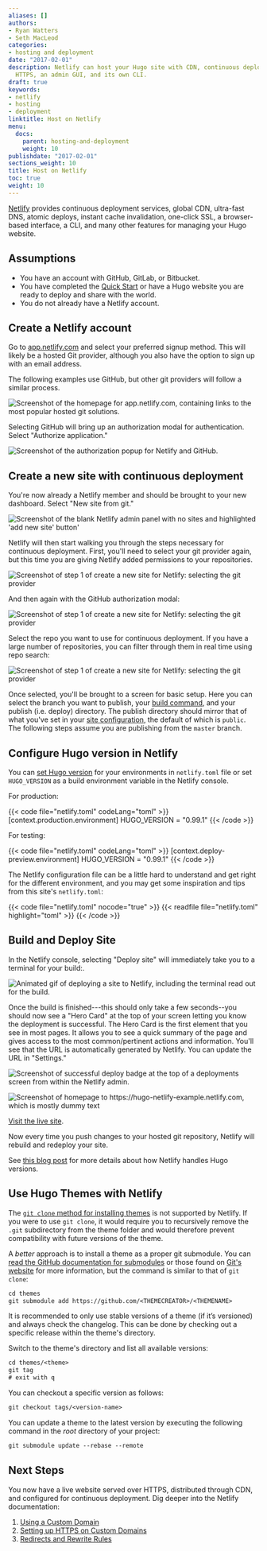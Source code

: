 ```yaml
---
aliases: []
authors:
- Ryan Watters
- Seth MacLeod
categories:
- hosting and deployment
date: "2017-02-01"
description: Netlify can host your Hugo site with CDN, continuous deployment, 1-click
  HTTPS, an admin GUI, and its own CLI.
draft: true
keywords:
- netlify
- hosting
- deployment
linktitle: Host on Netlify
menu:
  docs:
    parent: hosting-and-deployment
    weight: 10
publishdate: "2017-02-01"
sections_weight: 10
title: Host on Netlify
toc: true
weight: 10
---
```


[Netlify][netlify] provides continuous deployment services, global CDN, ultra-fast DNS, atomic deploys, instant cache invalidation, one-click SSL, a browser-based interface, a CLI, and many other features for managing your Hugo website.

## Assumptions

* You have an account with GitHub, GitLab, or Bitbucket.
* You have completed the [Quick Start][] or have a Hugo website you are ready to deploy and share with the world.
* You do not already have a Netlify account.

## Create a Netlify account

Go to [app.netlify.com][] and select your preferred signup method. This will likely be a hosted Git provider, although you also have the option to sign up with an email address.

The following examples use GitHub, but other git providers will follow a similar process.

![Screenshot of the homepage for app.netlify.com, containing links to the most popular hosted git solutions.](/images/hosting-and-deployment/hosting-on-netlify/netlify-signup.jpg)

Selecting GitHub will bring up an authorization modal for authentication. Select "Authorize application."

![Screenshot of the authorization popup for Netlify and GitHub.](/images/hosting-and-deployment/hosting-on-netlify/netlify-first-authorize.jpg)

## Create a new site with continuous deployment

You're now already a Netlify member and should be brought to your new dashboard. Select "New site from git."

![Screenshot of the blank Netlify admin panel with no sites and highlighted 'add new site' button'](/images/hosting-and-deployment/hosting-on-netlify/netlify-add-new-site.jpg)

Netlify will then start walking you through the steps necessary for continuous deployment. First, you'll need to select your git provider again, but this time you are giving Netlify added permissions to your repositories.

![Screenshot of step 1 of create a new site for Netlify: selecting the git provider](/images/hosting-and-deployment/hosting-on-netlify/netlify-create-new-site-step-1.jpg)

And then again with the GitHub authorization modal:

![Screenshot of step 1 of create a new site for Netlify: selecting the git provider](/images/hosting-and-deployment/hosting-on-netlify/netlify-authorize-added-permissions.jpg)

Select the repo you want to use for continuous deployment. If you have a large number of repositories, you can filter through them in real time using repo search:

![Screenshot of step 1 of create a new site for Netlify: selecting the git provider](/images/hosting-and-deployment/hosting-on-netlify/netlify-create-new-site-step-2.jpg)

Once selected, you'll be brought to a screen for basic setup. Here you can select the branch you want to publish, your [build command][], and your publish (i.e. deploy) directory. The publish directory should mirror that of what you've set in your [site configuration][config], the default of which is `public`. The following steps assume you are publishing from the `master` branch.

## Configure Hugo version in Netlify

You can [set Hugo version](https://www.netlify.com/blog/2017/04/11/netlify-plus-hugo-0.20-and-beyond/) for your environments in `netlify.toml` file or set `HUGO_VERSION` as a build environment variable in the Netlify console.

For production:

{{< code file="netlify.toml" codeLang="toml" >}}
[context.production.environment]
  HUGO_VERSION = "0.99.1"
{{< /code >}}

For testing:

{{< code file="netlify.toml" codeLang="toml" >}}
[context.deploy-preview.environment]
  HUGO_VERSION = "0.99.1"
{{< /code >}}

The Netlify configuration file can be a little hard to understand and get right for the different environment, and you may get some inspiration and tips from this site's `netlify.toml`:

{{< code file="netlify.toml" nocode="true" >}}
{{< readfile file="netlify.toml" highlight="toml" >}}
{{< /code >}}

## Build and Deploy Site

In the Netlify console, selecting "Deploy site" will immediately take you to a terminal for your build:.

![Animated gif of deploying a site to Netlify, including the terminal read out for the build.](/images/hosting-and-deployment/hosting-on-netlify/netlify-deploying-site.gif)

Once the build is finished---this should only take a few seconds--you should now see a "Hero Card" at the top of your screen letting you know the deployment is successful. The Hero Card is the first element that you see in most pages. It allows you to see a quick summary of the page and gives access to the most common/pertinent actions and information. You'll see that the URL is automatically generated by Netlify. You can update the URL in "Settings."

![Screenshot of successful deploy badge at the top of a deployments screen from within the Netlify admin.](/images/hosting-and-deployment/hosting-on-netlify/netlify-deploy-published.jpg)

![Screenshot of homepage to https://hugo-netlify-example.netlify.com, which is mostly dummy text](/images/hosting-and-deployment/hosting-on-netlify/netlify-live-site.jpg)

[Visit the live site][visit].

Now every time you push changes to your hosted git repository, Netlify will rebuild and redeploy your site.

See [this blog post](https://www.netlify.com/blog/2017/04/11/netlify-plus-hugo-0.20-and-beyond/) for more details about how Netlify handles Hugo versions.

## Use Hugo Themes with Netlify

The [`git clone` method for installing themes][installthemes] is not supported by Netlify. If you were to use `git clone`, it would require you to recursively remove the `.git` subdirectory from the theme folder and would therefore prevent compatibility with future versions of the theme.

A *better* approach is to install a theme as a proper git submodule. You can [read the GitHub documentation for submodules][ghsm] or those found on [Git's website][gitsm] for more information, but the command is similar to that of `git clone`:

```txt
cd themes
git submodule add https://github.com/<THEMECREATOR>/<THEMENAME>
```

It is recommended to only use stable versions of a theme (if it’s versioned) and always check the changelog. This can be done by checking out a specific release within the theme's directory.

Switch to the theme's directory and list all available versions:

```txt
cd themes/<theme>
git tag
# exit with q
```

You can checkout a specific version as follows:

```txt
git checkout tags/<version-name>
```

You can update a theme to the latest version by executing the following command in the *root* directory of your project:

```txt
git submodule update --rebase --remote
```

## Next Steps

You now have a live website served over HTTPS, distributed through CDN, and configured for continuous deployment. Dig deeper into the Netlify documentation:

1. [Using a Custom Domain][]
2. [Setting up HTTPS on Custom Domains][httpscustom]
3. [Redirects and Rewrite Rules][]

[app.netlify.com]: https://app.netlify.com
[build command]: /getting-started/usage/#the-hugo-command
[config]: /getting-started/configuration/
[ghsm]: https://github.com/blog/2104-working-with-submodules
[gitsm]: https://git-scm.com/book/en/v2/Git-Tools-Submodules
[httpscustom]: https://www.netlify.com/docs/ssl/
[hugoversions]: https://github.com/netlify/build-image/blob/master/Dockerfile#L216
[installthemes]: /themes/installing/
[netlify]: https://www.netlify.com/
[netlifysignup]: https://app.netlify.com/signup
[Quick Start]: /getting-started/quick-start/
[Redirects and Rewrite Rules]: https://www.netlify.com/docs/redirects/
[Using a Custom Domain]: https://www.netlify.com/docs/custom-domains/
[visit]: https://hugo-netlify-example.netlify.com
